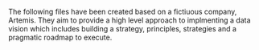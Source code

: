 The following files have been created based on a fictiuous company, Artemis. They aim to provide a high level approach to implmenting a data vision which includes building a strategy, principles, strategies and a pragmatic roadmap to execute. 

